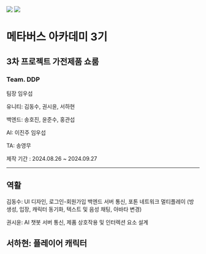 <img src="https://img.shields.io/badge/unity-%23000000.svg?&style=for-the-badge&logo=unity&logoColor=white" /> <img src="https://img.shields.io/badge/blender-%23F5792A.svg?&style=for-the-badge&logo=blender&logoColor=white" />

<h1>메타버스 아카데미 3기</h1>

<h2>3차 프로젝트 가전제품 쇼룸</h2>

<h3>Team. DDP</h3>

팀장 임우섭

유니티: 김동수, 권시윤, 서하현

백엔드: 송호진, 윤준수, 홍관섭

AI: 이진주 임우섭

TA: 송영무

제작 기간 : 2024.08.26 ~ 2024.09.27

---
<h2>역활</h2>
김동수: UI 디자인, 로그인-회원가입 백엔드 서버 통신, 포톤 네트워크 멀티플레이 (방 생성, 입장, 캐릭터 동기화, 텍스트 및 음성 채팅, 아바타 변경)

권시윤: AI 챗봇 서버 통신, 제품 상호작용 및 인터렉션 요소 설계

서하현: 플레이어 캐릭터
---
